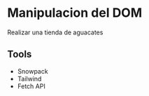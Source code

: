 # Manipulacion del DOM

Realizar una tienda de aguacates

## Tools

- Snowpack
- Tailwind
- Fetch API
